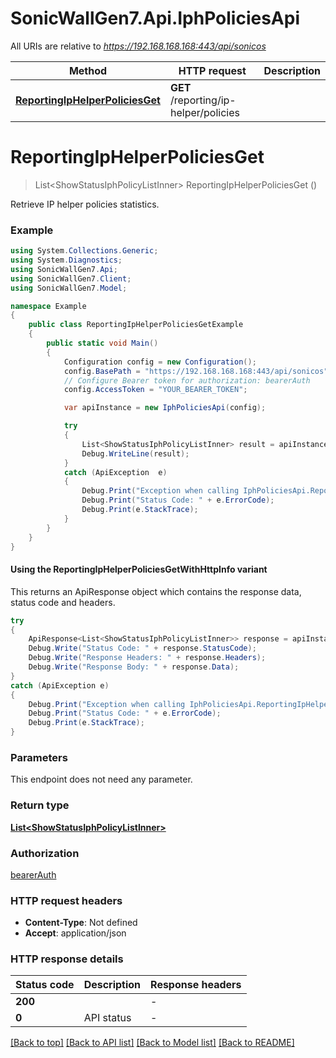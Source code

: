 # SonicWallGen7.Api.IphPoliciesApi

All URIs are relative to *https://192.168.168.168:443/api/sonicos*

| Method | HTTP request | Description |
|--------|--------------|-------------|
| [**ReportingIpHelperPoliciesGet**](IphPoliciesApi.md#reportingiphelperpoliciesget) | **GET** /reporting/ip-helper/policies |  |

<a id="reportingiphelperpoliciesget"></a>
# **ReportingIpHelperPoliciesGet**
> List&lt;ShowStatusIphPolicyListInner&gt; ReportingIpHelperPoliciesGet ()



Retrieve IP helper policies statistics.

### Example
```csharp
using System.Collections.Generic;
using System.Diagnostics;
using SonicWallGen7.Api;
using SonicWallGen7.Client;
using SonicWallGen7.Model;

namespace Example
{
    public class ReportingIpHelperPoliciesGetExample
    {
        public static void Main()
        {
            Configuration config = new Configuration();
            config.BasePath = "https://192.168.168.168:443/api/sonicos";
            // Configure Bearer token for authorization: bearerAuth
            config.AccessToken = "YOUR_BEARER_TOKEN";

            var apiInstance = new IphPoliciesApi(config);

            try
            {
                List<ShowStatusIphPolicyListInner> result = apiInstance.ReportingIpHelperPoliciesGet();
                Debug.WriteLine(result);
            }
            catch (ApiException  e)
            {
                Debug.Print("Exception when calling IphPoliciesApi.ReportingIpHelperPoliciesGet: " + e.Message);
                Debug.Print("Status Code: " + e.ErrorCode);
                Debug.Print(e.StackTrace);
            }
        }
    }
}
```

#### Using the ReportingIpHelperPoliciesGetWithHttpInfo variant
This returns an ApiResponse object which contains the response data, status code and headers.

```csharp
try
{
    ApiResponse<List<ShowStatusIphPolicyListInner>> response = apiInstance.ReportingIpHelperPoliciesGetWithHttpInfo();
    Debug.Write("Status Code: " + response.StatusCode);
    Debug.Write("Response Headers: " + response.Headers);
    Debug.Write("Response Body: " + response.Data);
}
catch (ApiException e)
{
    Debug.Print("Exception when calling IphPoliciesApi.ReportingIpHelperPoliciesGetWithHttpInfo: " + e.Message);
    Debug.Print("Status Code: " + e.ErrorCode);
    Debug.Print(e.StackTrace);
}
```

### Parameters
This endpoint does not need any parameter.
### Return type

[**List&lt;ShowStatusIphPolicyListInner&gt;**](ShowStatusIphPolicyListInner.md)

### Authorization

[bearerAuth](../README.md#bearerAuth)

### HTTP request headers

 - **Content-Type**: Not defined
 - **Accept**: application/json


### HTTP response details
| Status code | Description | Response headers |
|-------------|-------------|------------------|
| **200** |  |  -  |
| **0** | API status |  -  |

[[Back to top]](#) [[Back to API list]](../README.md#documentation-for-api-endpoints) [[Back to Model list]](../README.md#documentation-for-models) [[Back to README]](../README.md)

